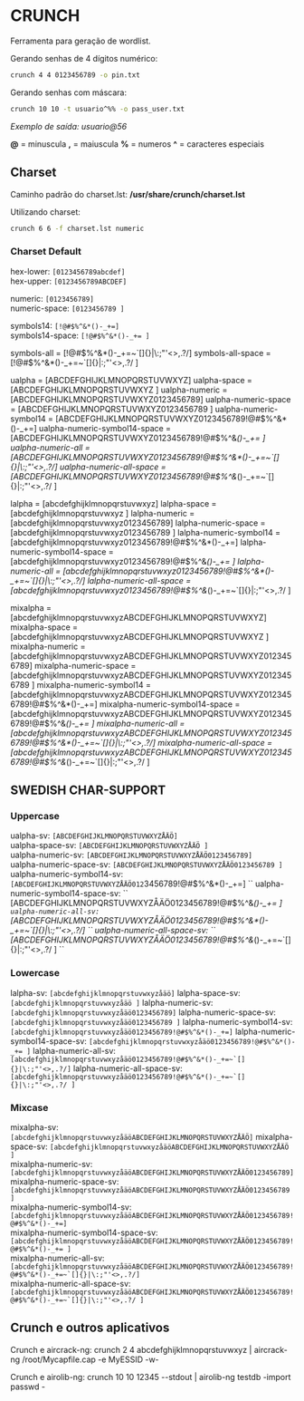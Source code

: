 # CRUNCH

Ferramenta para geração de wordlist.

Gerando senhas de 4 dígitos numérico:  
```bash
crunch 4 4 0123456789 -o pin.txt
```

Gerando senhas com máscara:  
```bash
crunch 10 10 -t usuario^%% -o pass_user.txt
```
*Exemplo de saída: usuario@56*

**@** = minuscula
**,** = maiuscula
**%** = numeros
**^** = caracteres especiais

## Charset

Caminho padrão do charset.lst: **/usr/share/crunch/charset.lst**

Utilizando charset:  
```bash
crunch 6 6 -f charset.lst numeric
```

### Charset Default
hex-lower:
``
[0123456789abcdef]
``  
hex-upper:
``
[0123456789ABCDEF]
``  

numeric:
``
[0123456789]
``  
numeric-space:
``
[0123456789 ]
``  

symbols14:
``
[!@#$%^&*()-_+=]
``  
symbols14-space:
``
[!@#$%^&*()-_+= ]
``  

symbols-all                   = [!@#$%^&*()-_+=~`[]{}|\:;"'<>,.?/]
symbols-all-space             = [!@#$%^&*()-_+=~`[]{}|\:;"'<>,.?/ ]

ualpha                        = [ABCDEFGHIJKLMNOPQRSTUVWXYZ]
ualpha-space                  = [ABCDEFGHIJKLMNOPQRSTUVWXYZ ]
ualpha-numeric                = [ABCDEFGHIJKLMNOPQRSTUVWXYZ0123456789]
ualpha-numeric-space          = [ABCDEFGHIJKLMNOPQRSTUVWXYZ0123456789 ]
ualpha-numeric-symbol14       = [ABCDEFGHIJKLMNOPQRSTUVWXYZ0123456789!@#$%^&*()-_+=]
ualpha-numeric-symbol14-space = [ABCDEFGHIJKLMNOPQRSTUVWXYZ0123456789!@#$%^&*()-_+= ]
ualpha-numeric-all            = [ABCDEFGHIJKLMNOPQRSTUVWXYZ0123456789!@#$%^&*()-_+=~`[]{}|\:;"'<>,.?/]
ualpha-numeric-all-space      = [ABCDEFGHIJKLMNOPQRSTUVWXYZ0123456789!@#$%^&*()-_+=~`[]{}|\:;"'<>,.?/ ]

lalpha                        = [abcdefghijklmnopqrstuvwxyz]
lalpha-space                  = [abcdefghijklmnopqrstuvwxyz ]
lalpha-numeric                = [abcdefghijklmnopqrstuvwxyz0123456789]
lalpha-numeric-space          = [abcdefghijklmnopqrstuvwxyz0123456789 ]
lalpha-numeric-symbol14       = [abcdefghijklmnopqrstuvwxyz0123456789!@#$%^&*()-_+=]
lalpha-numeric-symbol14-space = [abcdefghijklmnopqrstuvwxyz0123456789!@#$%^&*()-_+= ]
lalpha-numeric-all 	      = [abcdefghijklmnopqrstuvwxyz0123456789!@#$%^&*()-_+=~`[]{}|\:;"'<>,.?/]
lalpha-numeric-all-space      = [abcdefghijklmnopqrstuvwxyz0123456789!@#$%^&*()-_+=~`[]{}|\:;"'<>,.?/ ]

mixalpha                   = [abcdefghijklmnopqrstuvwxyzABCDEFGHIJKLMNOPQRSTUVWXYZ]
mixalpha-space             = [abcdefghijklmnopqrstuvwxyzABCDEFGHIJKLMNOPQRSTUVWXYZ ]
mixalpha-numeric           = [abcdefghijklmnopqrstuvwxyzABCDEFGHIJKLMNOPQRSTUVWXYZ0123456789]
mixalpha-numeric-space     = [abcdefghijklmnopqrstuvwxyzABCDEFGHIJKLMNOPQRSTUVWXYZ0123456789 ]
mixalpha-numeric-symbol14  = [abcdefghijklmnopqrstuvwxyzABCDEFGHIJKLMNOPQRSTUVWXYZ0123456789!@#$%^&*()-_+=]
mixalpha-numeric-symbol14-space = [abcdefghijklmnopqrstuvwxyzABCDEFGHIJKLMNOPQRSTUVWXYZ0123456789!@#$%^&*()-_+= ]
mixalpha-numeric-all       = [abcdefghijklmnopqrstuvwxyzABCDEFGHIJKLMNOPQRSTUVWXYZ0123456789!@#$%^&*()-_+=~`[]{}|\:;"'<>,.?/]
mixalpha-numeric-all-space = [abcdefghijklmnopqrstuvwxyzABCDEFGHIJKLMNOPQRSTUVWXYZ0123456789!@#$%^&*()-_+=~`[]{}|\:;"'<>,.?/ ]

## SWEDISH CHAR-SUPPORT

### Uppercase
ualpha-sv:
``
[ABCDEFGHIJKLMNOPQRSTUVWXYZÅÄÖ]
``  
ualpha-space-sv:
``
[ABCDEFGHIJKLMNOPQRSTUVWXYZÅÄÖ ]
``  
ualpha-numeric-sv:
``
[ABCDEFGHIJKLMNOPQRSTUVWXYZÅÄÖ0123456789]
``  
ualpha-numeric-space-sv:
``
[ABCDEFGHIJKLMNOPQRSTUVWXYZÅÄÖ0123456789 ]
``  
ualpha-numeric-symbol14-sv:
``
[ABCDEFGHIJKLMNOPQRSTUVWXYZÅÄÖ012``3456789!@#$%^&*()-_+=]
``  
ualpha-numeric-symbol14-space-sv:
``
[ABCDEFGHIJKLMNOPQRSTUVWXYZÅÄÖ0123456789!@#$%^&*()-_+= ]
``  
ualpha-numeric-all-sv:
``
[ABCDEFGHIJKLMNOPQRSTUVWXYZÅÄÖ0123456789!@#$%^&*()-_+=~`[]{}|\:;"'<>,.?/]
``  
ualpha-numeric-all-space-sv:
``
[ABCDEFGHIJKLMNOPQRSTUVWXYZÅÄÖ0123456789!@#$%^&*()-_+=~`[]{}|\:;"'<>,.?/ ]
``  

### Lowercase
lalpha-sv:
``
[abcdefghijklmnopqrstuvwxyzåäö]
``
lalpha-space-sv:
``
[abcdefghijklmnopqrstuvwxyzåäö ]
``
lalpha-numeric-sv:
``
[abcdefghijklmnopqrstuvwxyzåäö0123456789]
``
lalpha-numeric-space-sv:
``
[abcdefghijklmnopqrstuvwxyzåäö0123456789 ]
``
lalpha-numeric-symbol14-sv:
``
[abcdefghijklmnopqrstuvwxyzåäö0123456789!@#$%^&*()-_+=]
``
lalpha-numeric-symbol14-space-sv:
``
[abcdefghijklmnopqrstuvwxyzåäö0123456789!@#$%^&*()-_+= ]
``
lalpha-numeric-all-sv:
``
[abcdefghijklmnopqrstuvwxyzåäö0123456789!@#$%^&*()-_+=~`[]{}|\:;"'<>,.?/]
``
lalpha-numeric-all-space-sv:
``
[abcdefghijklmnopqrstuvwxyzåäö0123456789!@#$%^&*()-_+=~`[]{}|\:;"'<>,.?/ ]
``

### Mixcase
mixalpha-sv:
``
[abcdefghijklmnopqrstuvwxyzåäöABCDEFGHIJKLMNOPQRSTUVWXYZÅÄÖ]
``
mixalpha-space-sv:
``
[abcdefghijklmnopqrstuvwxyzåäöABCDEFGHIJKLMNOPQRSTUVWXYZÅÄÖ ]
``  
mixalpha-numeric-sv:
``
[abcdefghijklmnopqrstuvwxyzåäöABCDEFGHIJKLMNOPQRSTUVWXYZÅÄÖ0123456789]
``  
mixalpha-numeric-space-sv:
``
[abcdefghijklmnopqrstuvwxyzåäöABCDEFGHIJKLMNOPQRSTUVWXYZÅÄÖ0123456789 ]
``  
mixalpha-numeric-symbol14-sv:
``
[abcdefghijklmnopqrstuvwxyzåäöABCDEFGHIJKLMNOPQRSTUVWXYZÅÄÖ0123456789!@#$%^&*()-_+=]
``  
mixalpha-numeric-symbol14-space-sv:
``
[abcdefghijklmnopqrstuvwxyzåäöABCDEFGHIJKLMNOPQRSTUVWXYZÅÄÖ0123456789!@#$%^&*()-_+= ]
``  
mixalpha-numeric-all-sv:
``
[abcdefghijklmnopqrstuvwxyzåäöABCDEFGHIJKLMNOPQRSTUVWXYZÅÄÖ0123456789!@#$%^&*()-_+=~`[]{}|\:;"'<>,.?/]
``  
mixalpha-numeric-all-space-sv:
``
[abcdefghijklmnopqrstuvwxyzåäöABCDEFGHIJKLMNOPQRSTUVWXYZÅÄÖ0123456789!@#$%^&*()-_+=~`[]{}|\:;"'<>,.?/ ]
``  

## Crunch e outros aplicativos

Crunch e aircrack-ng:
crunch 2 4 abcdefghijklmnopqrstuvwxyz | aircrack-ng /root/Mycapfile.cap -e MyESSID -w-

Crunch e airolib-ng:
crunch 10 10 12345 --stdout | airolib-ng testdb -import passwd -
